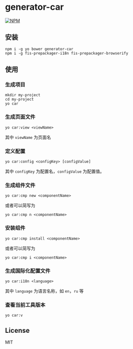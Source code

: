 # generator-car 

[![NPM](https://nodei.co/npm/generator-car.png)](https://nodei.co/npm/generator-car/)


## 安装

```
npm i -g yo bower generator-car
npm i -g fis-prepackager-i18n fis-prepackager-browserify
```

## 使用

### 生成项目

```
mkdir my-project
cd my-project
yo car
```

### 生成页面文件

```
yo car:view <viewName>
```

其中 `viewName` 为页面名

### 定义配置

```
yo car:config <configKey> [configValue]
```

其中 `configKey` 为配置名，`configValue` 为配置值。


### 生成组件文件

```
yo car:cmp new <componentName>
```

或者可以简写为

```
yo car:cmp n <componentName>
```

### 安装组件

```
yo car:cmp install <componentName>
```

或者可以简写为

```
yo car:cmp i <componentName>
```

### 生成国际化配置文件

```
yo car:i18n <language>
```

其中 `language` 为语言名称，如 `en`，`ru` 等


### 查看当前工具版本

```
yo car:v
```

## License

MIT
